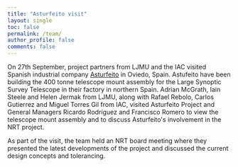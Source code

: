 ```yaml
---
title: "Asturfeito visit"
layout: single
toc: false
permalink: /team/
author_profile: false
comments: false
---
```


On 27th September, project partners from LJMU and the IAC visited Spanish industrial company [Asturfeito](https://www.asturfeito.com/) in Oviedo, Spain. Astufeito have been building the 400 tonne telescope mount assembly for the Large Synoptic Survey Telescope in their factory in northern Spain. Adrian McGrath, Iain Steele and Helen Jermak from LJMU, along with Rafael Rebolo, Carlos Gutierrez and Miguel Torres Gil from IAC, visited Asturfeito Project and General Managers Ricardo Rodríguez and Francisco Romero to view the telescope mount assembly and to discuss Asturfeito's involvement in the NRT project.

As part of the visit, the team held an NRT board meeting where they presented the latest developments of the project and discussed the current design concepts and tolerancing.
